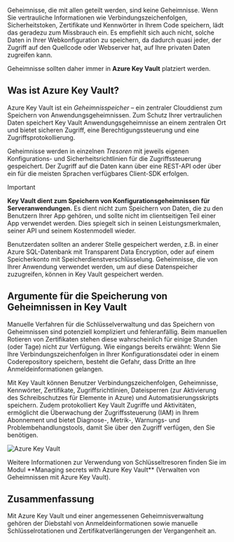 Geheimnisse, die mit allen geteilt werden, sind keine Geheimnisse. Wenn Sie vertrauliche Informationen wie Verbindungszeichenfolgen, Sicherheitstoken, Zertifikate und Kennwörter in Ihrem Code speichern, lädt das geradezu zum Missbrauch ein. Es empfiehlt sich auch nicht, solche Daten in Ihrer Webkonfiguration zu speichern, da dadurch quasi jeder, der Zugriff auf den Quellcode oder Webserver hat, auf Ihre privaten Daten zugreifen kann.

Geheimnisse sollten daher immer in **Azure Key Vault** platziert werden.

## <a name="what-is-azure-key-vault"></a>Was ist Azure Key Vault?
Azure Key Vault ist ein *Geheimnisspeicher* – ein zentraler Clouddienst zum Speichern von Anwendungsgeheimnissen. Zum Schutz Ihrer vertraulichen Daten speichert Key Vault Anwendungsgeheimnisse an einem zentralen Ort und bietet sicheren Zugriff, eine Berechtigungssteuerung und eine Zugriffsprotokollierung.

Geheimnisse werden in einzelnen *Tresoren* mit jeweils eigenen Konfigurations- und Sicherheitsrichtlinien für die Zugriffssteuerung gespeichert. Der Zugriff auf die Daten kann über eine REST-API oder über ein für die meisten Sprachen verfügbares Client-SDK erfolgen.

> [!IMPORTANT]
> **Key Vault dient zum Speichern von Konfigurationsgeheimnissen für Serveranwendungen.** Es dient nicht zum Speichern von Daten, die zu den Benutzern Ihrer App gehören, und sollte nicht im clientseitigen Teil einer App verwendet werden. Dies spiegelt sich in seinen Leistungsmerkmalen, seiner API und seinem Kostenmodell wieder.
>
> Benutzerdaten sollten an anderer Stelle gespeichert werden, z.B. in einer Azure SQL-Datenbank mit Transparent Data Encryption, oder auf einem Speicherkonto mit Speicherdienstverschlüsselung. Geheimnisse, die von Ihrer Anwendung verwendet werden, um auf diese Datenspeicher zuzugreifen, können in Key Vault gespeichert werden.

## <a name="why-use-a-key-vault-for-my-secrets"></a>Argumente für die Speicherung von Geheimnissen in Key Vault

Manuelle Verfahren für die Schlüsselverwaltung und das Speichern von Geheimnissen sind potenziell kompliziert und fehleranfällig. Beim manuellen Rotieren von Zertifikaten stehen diese wahrscheinlich für einige Stunden (oder Tage) nicht zur Verfügung. Wie eingangs bereits erwähnt: Wenn Sie Ihre Verbindungszeichenfolgen in Ihrer Konfigurationsdatei oder in einem Coderepository speichern, besteht die Gefahr, dass Dritte an Ihre Anmeldeinformationen gelangen.

Mit Key Vault können Benutzer Verbindungszeichenfolgen, Geheimnisse, Kennwörter, Zertifikate, Zugriffsrichtlinien, Dateisperren (zur Aktivierung des Schreibschutzes für Elemente in Azure) und Automatisierungsskripts speichern.  Zudem protokolliert Key Vault Zugriffe und Aktivitäten, ermöglicht die Überwachung der Zugriffssteuerung (IAM) in Ihrem Abonnement und bietet Diagnose-, Metrik-, Warnungs- und Problembehandlungstools, damit Sie über den Zugriff verfügen, den Sie benötigen.

![Azure Key Vault](../media-draft/Key-Vault.png)

<!-- TODO: get link to TC module --> Weitere Informationen zur Verwendung von Schlüsseltresoren finden Sie im Modul **Managing secrets with Azure Key Vault** (Verwalten von Geheimnissen mit Azure Key Vault).

## <a name="summary"></a>Zusammenfassung

Mit Azure Key Vault und einer angemessenen Geheimnisverwaltung gehören der Diebstahl von Anmeldeinformationen sowie manuelle Schlüsselrotationen und Zertifikatverlängerungen der Vergangenheit an.
